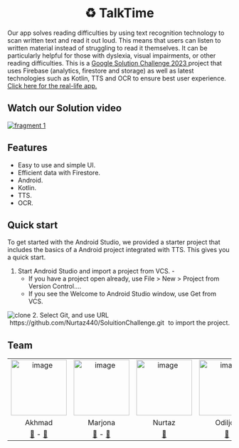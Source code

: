 <h1 align="center">
  ♻️ TalkTime
</h1>
Our app solves reading difficulties by using text recognition technology to scan written text and read it out loud.
This means that users can listen to written material instead of struggling to read it themselves.
It can be particularly helpful for those with dyslexia, visual impairments, or other reading difficulties. This is a
<a href="https://developers.google.com/community/gdsc-solution-challenge" target="blank">
Google Solution Challenge 2023
</a>
project that uses Firebase (analytics, firestore and storage) as well as latest technologies such as Kotlin, TTS and OCR to ensure best user experience. 
<a href="https://youtu.be/o9P6th6MSyE" target="blank"> Click here for the real-life app. </a>

## Watch our Solution video
<a href="https://youtu.be/yyKFUB-fulM" target="blank">
<img alt="fragment 1" src="https://i.ibb.co/pxH7jkD/20230405-130649-0000.png"/>
 </a>


## Features

- Easy to use and simple UI.
- Efficient data with Firestore.
- Android.
- Kotlin.
- TTS.
- OCR.

## Quick start
To get started with the Android Studio, we provided a starter project that includes the basics of a Android project integrated with TTS. This gives you a quick start.
1. Start Android Studio and import a project from VCS.
 -<ul>
   <li>If you have a project open already, use File > New > Project from Version Control.... </li>
   <li>If you see the Welcome to Android Studio window, use Get from VCS.</li>  
   </ul>
<img alt="clone" src="https://i.ibb.co/TwnHDrh/import-from-vcs-856.png"/>
 2. Select Git, and use URL <span style="padding:2px 5px;
width:100%;
background-color: "#A6A1A1";
border-radius:10px;"> https://github.com/Nurtaz440/SoluitionChallenge.git </span> to import the project.


## Team

<table> 
   <tr> 
     <td align="center"> 
         <a href="https://github.com/akhmad-hurshetov"> 
            <img src="https://github.com/akhmad_hurshetov.png" height="125" width="125" alt="image" /> 
         </a> 
     </td> 
     <td align="center"> 
  <img src="https://i.imgur.com/ZbbhCei.jpg" height="125" width="125" alt="image" /> 
  </td> 
     <td align="center"> 
         <a href="https://github.com/Nurtaz440"> 
           <img src="https://github.com/Nurtaz440.png" height="125" width="125" alt="image" /> 
         </a> 
     </td> 
     <td align="center"> 
  <img src="https://imgur.com/fmdN2yc.jpg" height="125" width="125" alt="image" /> 
     </td> 
   </tr> 
   <tr> 
    <td align="center"> 
      Akhmad 
     </td> 
     <td align="center"> 
      Marjona 
     </td> 
     <td align="center"> 
  Nurtaz 
     </td> 
  <td align="center"> 
  Odiljon 
     </td> 
   </tr> 
   <tr> 
    <td align="center"> 
  <a href="https://gdsc.community.dev/u/m9tjma/">🔗</a> - 
  <a href="https://uz.linkedin.com/in/akhmad-hurshetov-508401200">💼</a> 
     </td> 
     <td align="center"> 
      <a href="https://gdsc.community.dev/u/mbj69a/">🔗</a> - 
      <a href="https://www.linkedin.com/in/marjona-rakhmatillaeva">💼</a> 
     </td> 
     <td align="center"> 
      <a href="https://gdsc.community.dev/u/m2duyj/">🔗</a> 
     </td> 
  <td align="center"> 
      <a href="https://www.linkedin.com/in/odiljon-olimjonov-6222b3263">💼</a> 
     </td> 
   </tr> 
</table>
